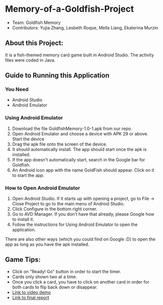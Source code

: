 # Memory-of-a-Goldfish-Project

- Team: Goldfish Memory
- Contributors: Yujia Zhang, Lesbeth Roque, Mella Liang, Ekaterina Murzin

## About this Project:
It is a fish-themed memory card game built in Android Studio. The activity files were coded in Java. 

## Guide to Running this Application

### You Need
- Android Studio
- Android Emulator

### Using Android Emulator
1) Download the file GoldfishMemory-1.0-1.apk from our repo.
2) Open Android Emulator and choose a device with APK 29 or above. Start the device
3) Drag the apk file onto the screen of the device. 
4) It should automatically install. The app should start once the apk is installed.
5) If the app doesn't automatically start, search in the Google bar for Goldfish.
6) An Android icon app with the name GoldFish should appear. Click on it to start the app.

### How to Open Android Emulator
1) Open Android Studio. If it starts up with opening a project, go to File -> Close Project to go to the main menu of Android Studio.
2) Click Configure in the bottom right corner.
3) Go to AVD Manager. If you don't have that already, please Google how to install it.
4) Follow the instructions for Using Android Emulator to open the application. 

There are also other ways (which you could find on Google :D) to open the app as long as you have the apk installed.

## Game Tips:
- Click on "Ready! Go" button in order to start the timer.
- Cards only shown two at a time. 
- Once you click a card, you have to click on another card in order for both cards to flip back down or disappear. 
- [Link to video demo](https://youtu.be/yXxGXjOMYjE)
- [Link to final report](https://docs.google.com/document/d/1rFTLcjb1rKmuh95eEvpHCTBpW7nXsD2IaOZX5AHv69s/edit?usp=sharing)
